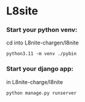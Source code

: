 # L8site

### Start your python venv:

cd into L8nite-chargen/l8nite

`python3.11 -m venv ./pybin`

### Start your django app:

in L8nite-charge/l8nite

`python manage.py runserver`
